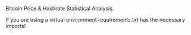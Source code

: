 Bitcoin Price & Hashrate Statistical Analysis.

If you are using a virtual environment requirements.txt has the necessary imports!